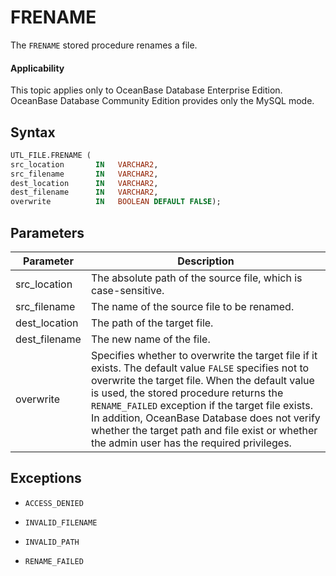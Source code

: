 FRENAME
============================

The `FRENAME` stored procedure renames a file.

<main id="notice" >
    <h4>Applicability</h4>
    <p>This topic applies only to OceanBase Database Enterprise Edition. OceanBase Database Community Edition provides only the MySQL mode. </p>
  </main>

Syntax
-----------------------

```sql
UTL_FILE.FRENAME (
src_location       IN   VARCHAR2,
src_filename       IN   VARCHAR2,
dest_location      IN   VARCHAR2,
dest_filename      IN   VARCHAR2,
overwrite          IN   BOOLEAN DEFAULT FALSE);
```



Parameters
-------------------------



| Parameter | Description |
|---------------|--------------------------------------------------------------------------------------------------------------------------------------------------|
| src_location | The absolute path of the source file, which is case-sensitive.  |
| src_filename | The name of the source file to be renamed.  |
| dest_location | The path of the target file.  |
| dest_filename | The new name of the file.  |
| overwrite | Specifies whether to overwrite the target file if it exists. The default value `FALSE` specifies not to overwrite the target file. When the default value is used, the stored procedure returns the `RENAME_FAILED` exception if the target file exists.  In addition, OceanBase Database does not verify whether the target path and file exist or whether the admin user has the required privileges.  |



Exceptions
-------------------------

* `ACCESS_DENIED`



* `INVALID_FILENAME`



* `INVALID_PATH`



* `RENAME_FAILED`





